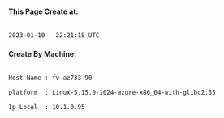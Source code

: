 
   
#### This Page Create at:

```bash

2023-01-10 - 22:21:18 UTC

```

#### Create By Machine:

```bash

Host Name : fv-az733-90

platform  : Linux-5.15.0-1024-azure-x86_64-with-glibc2.35

Ip Local  : 10.1.0.95

```

